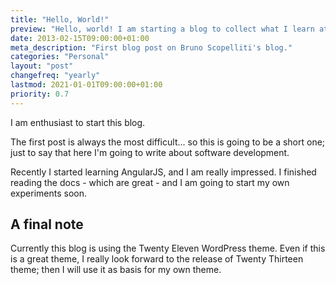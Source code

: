 ```yaml
---
title: "Hello, World!"
preview: "Hello, world! I am starting a blog to collect what I learn at work."
date: 2013-02-15T09:00:00+01:00
meta_description: "First blog post on Bruno Scopelliti's blog."
categories: "Personal"
layout: "post"
changefreq: "yearly"
lastmod: 2021-01-01T09:00:00+01:00
priority: 0.7
---
```


I am enthusiast to start this blog.

The first post is always the most difficult... so this is going to be a short one;
just to say that here I'm going to write about software development.

Recently I started learning AngularJS, and I am really impressed. I finished reading
the docs - which are great - and I am going to start my own experiments soon.

## A final note

Currently this blog is using the Twenty Eleven WordPress theme. Even if this is a great theme,
I really look forward to the release of Twenty Thirteen theme; then I will use it as basis
for my own theme.